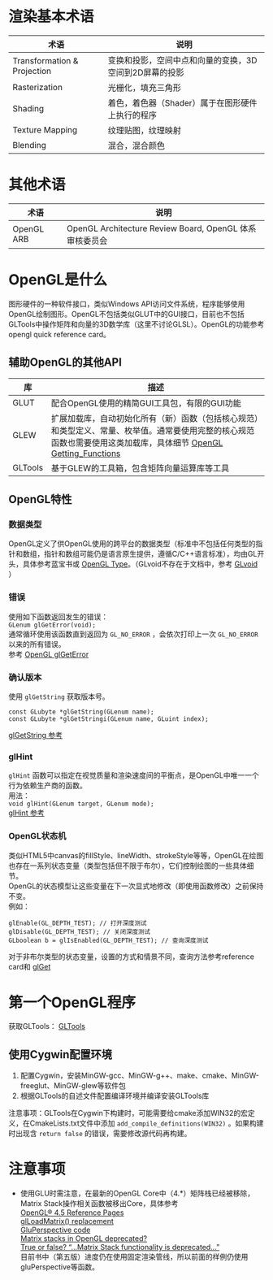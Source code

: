 # 渲染基本术语

| 术语 | 说明 |
| --- | --- |
| Transformation \& Projection | 变换和投影，空间中点和向量的变换，3D空间到2D屏幕的投影 |
| Rasterization | 光栅化，填充三角形 |
| Shading | 着色，着色器（Shader）属于在图形硬件上执行的程序 |
| Texture Mapping | 纹理贴图，纹理映射 |
| Blending | 混合，混合颜色 |

# 其他术语

| 术语 | 说明 |
| --- | --- |
| OpenGL ARB | OpenGL Architecture Review Board, OpenGL 体系审核委员会 |


# OpenGL是什么

图形硬件的一种软件接口，类似Windows API访问文件系统，程序能够使用OpenGL绘制图形。OpenGL不包括类似GLUT中的GUI接口，目前也不包括GLTools中操作矩阵和向量的3D数学库（这里不讨论GLSL）。OpenGL的功能参考opengl quick reference card。

## 辅助OpenGL的其他API

| 库 | 描述 |
| --- | --- |
| GLUT | 配合OpenGL使用的精简GUI工具包，有限的GUI功能 | 
| GLEW | 扩展加载库，自动初始化所有（新）函数（包括核心规范）和类型定义、常量、枚举值。通常要使用完整的核心规范函数也需要使用这类加载库，具体细节 [OpenGL Getting_Functions](https://www.khronos.org/opengl/wiki/Getting_Started#Getting_Functions) |
| GLTools | 基于GLEW的工具箱，包含矩阵向量运算库等工具 |

## OpenGL特性

### 数据类型

OpenGL定义了供OpenGL使用的跨平台的数据类型（标准中不包括任何类型的指针和数组，指针和数组可能仍是语言原生提供，遵循C/C++语言标准），均由GL开头，具体参考蓝宝书或 [OpenGL Type](https://www.khronos.org/opengl/wiki/OpenGL_Type)。（GLvoid不存在于文档中，参考 [GLvoid](https://community.khronos.org/t/origin-of-glvoid/45093) ）

### 错误

使用如下函数返回发生的错误：<br>
` GLenum glGetError(void); `<br>
通常循环使用该函数直到返回为 `GL_NO_ERROR` ，会依次打印上一次 `GL_NO_ERROR` 以来的所有错误。<br>
参考 [OpenGL glGetError](https://www.khronos.org/registry/OpenGL-Refpages/gl4/html/glGetError.xhtml)

### 确认版本

使用 `glGetString` 获取版本号。 <br>
```
const GLubyte *glGetString(GLenum name);
const GLubyte *glGetStringi(GLenum name, GLuint index);
```
[glGetString 参考](https://www.khronos.org/registry/OpenGL-Refpages/gl4/html/glGetString.xhtml)

### glHint

`glHint` 函数可以指定在视觉质量和渲染速度间的平衡点，是OpenGL中唯一一个行为依赖生产商的函数。<br>
用法：<br>
`void glHint(GLenum target, GLenum mode);`<br>
[glHint 参考](https://www.khronos.org/registry/OpenGL-Refpages/gl4/html/glHint.xhtml)

### OpenGL状态机

类似HTML5中canvas的fillStyle、lineWidth、strokeStyle等等，OpenGL在绘图也存在一系列状态变量（类型包括但不限于布尔），它们控制绘图的一些具体细节。<br>
OpenGL的状态模型让这些变量在下一次显式地修改（即使用函数修改）之前保持不变。<br>
例如：
```
glEnable(GL_DEPTH_TEST); // 打开深度测试
glDisable(GL_DEPTH_TEST); // 关闭深度测试
GLboolean b = glIsEnabled(GL_DEPTH_TEST); // 查询深度测试
```
对于非布尔类型的状态变量，设置的方式和情景不同，查询方法参考reference card和 [glGet](https://www.khronos.org/registry/OpenGL-Refpages/gl4/html/glGet.xhtml)


# 第一个OpenGL程序

获取GLTools： [GLTools](https://github.com/HazimGazov/GLTools)<br>

## 使用Cygwin配置环境

1. 配置Cygwin，安装MinGW-gcc、MinGW-g++、make、cmake、MinGW-freeglut、MinGW-glew等软件包
2. 根据GLTools的自述文件配置编译环境并编译安装GLTools库

注意事项：GLTools在Cygwin下构建时，可能需要给cmake添加WIN32的宏定义，在CmakeLists.txt文件中添加 `add_compile_definitions(WIN32)` 。如果构建时出现含 `return false` 的错误，需要修改源代码再构建。



# 注意事项
* 使用GLU时需注意，在最新的OpenGL Core中（4.*）矩阵栈已经被移除，Matrix Stack操作相关函数被移出Core，具体参考 <br> 
[OpenGL® 4.5 Reference Pages](https://www.khronos.org/registry/OpenGL-Refpages/gl4//) <br>
[glLoadMatrix() replacement](https://stackoverflow.com/questions/25065671/glloadmatrix-replacement) <br>
[GluPerspective code](https://www.khronos.org/opengl/wiki/GluPerspective_code) <br>
[Matrix stacks in OpenGL deprecated?](https://stackoverflow.com/questions/13647108/matrix-stacks-in-opengl-deprecated) <br>
[True or false? “…Matrix Stack functionality is deprecated…”](https://community.khronos.org/t/true-or-false-matrix-stack-functionality-is-deprecated/105594) <br>
目前书中（第五版）进度仍在使用固定渲染管线，所以前面的样例仍使用gluPerspective等函数。